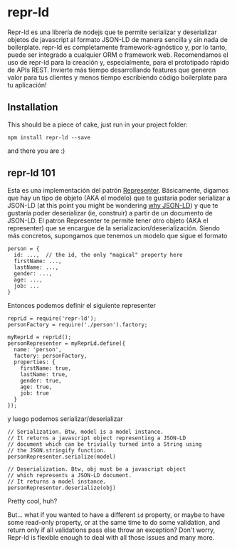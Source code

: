 # repr-ld

Repr-ld es una librería de nodejs que te permite serializar y deserializar objetos de javascript al formato JSON-LD de manera sencilla y sin nada de boilerplate. repr-ld es completamente framework-agnóstico y, por lo tanto, puede ser integrado a cualquier ORM o framework web. Recomendamos el uso de repr-ld para la creación y, especialmente, para el prototipado rápido de APIs REST. Invierte más tiempo desarrollando features que generen valor para tus clientes y menos tiempo escribiendo código boilerplate para tu aplicación!

## Installation

This should be a piece of cake, just run in your project folder:

``npm install repr-ld --save``

and there you are :)

## repr-ld 101

Esta es una implementación del patrón [Representer](http://nicksda.apotomo.de/2011/12/ruby-on-rest-introducing-the-representer-pattern/). Básicamente, digamos que hay un tipo de objeto (AKA el modelo) que te gustaría poder serializar a JSON-LD (at this point you might be wondering [why JSON-LD](#why-json-ld)) y que te gustaría poder deserializar (ie, construir) a partir de un documento de JSON-LD. El patron Representer te permite tener otro objeto (AKA el representer) que se encargue de la serializacion/deserialización. Siendo más concretos, supongamos que tenemos un modelo que sigue el formato 

```
person = {
  id: ...,  // the id, the only "magical" property here
  firstName: ...,
  lastName: ...,
  gender: ...,
  age: ...,
  job: ...
}
```

Entonces podemos definir el siguiente representer

```
reprLd = require('repr-ld');
personFactory = require('./person').factory;

myReprLd = reprLd();
personRepresenter = myReprLd.define({
  name: 'person',
  factory: personFactory,
  properties: {
    firstName: true,
    lastName: true,
    gender: true,
    age: true,
    job: true
  }
});
```

y luego podemos serializar/deserializar

```
// Serialization. Btw, model is a model instance.
// It returns a javascript object representing a JSON-LD
// document which can be trivially turned into a String using
// the JSON.stringify function.
personRepresenter.serialize(model)

// Deserialization. Btw, obj must be a javascript object
// which represents a JSON-LD document.
// It returns a model instance.
personRepresenter.deserialize(obj)
```

Pretty cool, huh?

But... what if you wanted to have a different ``id`` property, or maybe to have some read-only property, or at the same time to do some validation, and return only if all validations pass else throw an exception? Don't worry, Repr-ld is flexible enough to deal with all those issues and many more.
